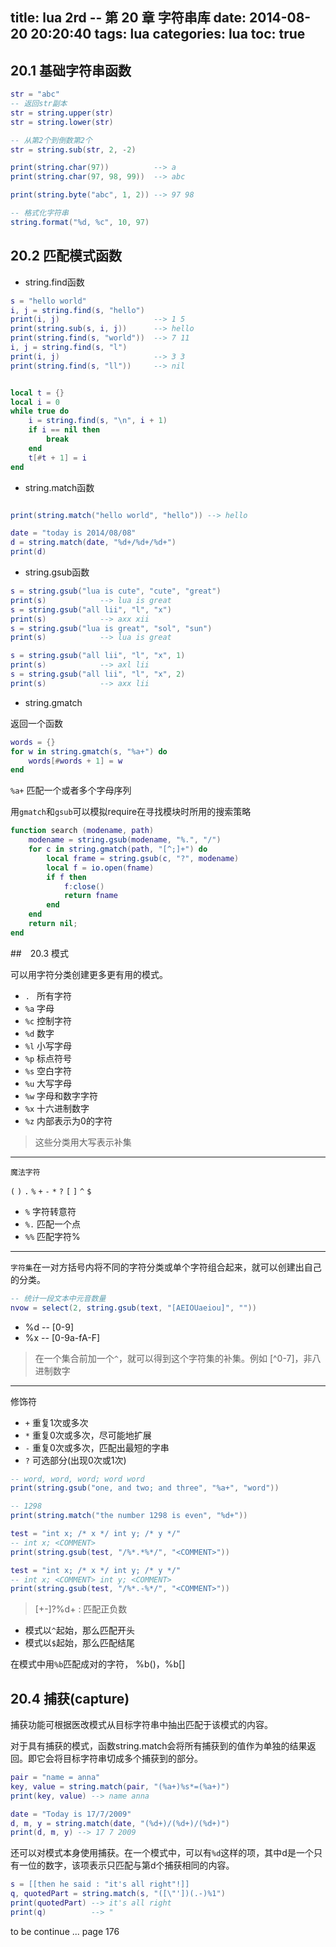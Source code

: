 title: lua 2rd -- 第 20 章 字符串库
date: 2014-08-20 20:20:40
tags: lua
categories: lua
toc: true
---

## 20\.1 基础字符串函数

```lua
str = "abc"
-- 返回str副本
str = string.upper(str)
str = string.lower(str)

-- 从第2个到倒数第2个
str = string.sub(str, 2, -2)

print(string.char(97))          --> a
print(string.char(97, 98, 99))  --> abc

print(string.byte("abc", 1, 2)) --> 97 98

-- 格式化字符串
string.format("%d, %c", 10, 97)
```

## 20\.2 匹配模式函数

* string.find函数

```lua
s = "hello world"
i, j = string.find(s, "hello")
print(i, j)                     --> 1 5
print(string.sub(s, i, j))      --> hello
print(string.find(s, "world"))  --> 7 11
i, j = string.find(s, "l")
print(i, j)                     --> 3 3
print(string.find(s, "ll"))     --> nil


local t = {}
local i = 0
while true do
    i = string.find(s, "\n", i + 1)
    if i == nil then
        break
    end
    t[#t + 1] = i
end
```

* string.match函数

```lua

print(string.match("hello world", "hello")) --> hello

date = "today is 2014/08/08"
d = string.match(date, "%d+/%d+/%d+")
print(d)
```

* string.gsub函数

```lua
s = string.gsub("lua is cute", "cute", "great")
print(s)            --> lua is great
s = string.gsub("all lii", "l", "x")
print(s)            --> axx xii
s = string.gsub("lua is great", "sol", "sun")
print(s)            --> lua is great

s = string.gsub("all lii", "l", "x", 1)
print(s)            --> axl lii
s = string.gsub("all lii", "l", "x", 2)
print(s)            --> axx lii
```

* string.gmatch

返回一个函数

```lua
words = {}
for w in string.gmatch(s, "%a+") do
    words[#words + 1] = w
end
```

`%a+` 匹配一个或者多个字母序列

用`gmatch`和`gsub`可以模拟require在寻找模块时所用的搜索策略

```lua
function search (modename, path)
    modename = string.gsub(modename, "%.", "/")
    for c in string.gmatch(path, "[^;]+") do
        local frame = string.gsub(c, "?", modename)
        local f = io.open(fname)
        if f then
            f:close()
            return fname
        end
    end
    return nil;
end
```


##　20\.3 模式

可以用字符分类创建更多更有用的模式。


* ` .  ` 所有字符         
* ` %a ` 字母             
* ` %c ` 控制字符         
* ` %d ` 数字            
* ` %l ` 小写字母         
* ` %p ` 标点符号         
* ` %s ` 空白字符         
* ` %u ` 大写字母         
* ` %w ` 字母和数字字符   
* ` %x ` 十六进制数字               
* ` %z ` 内部表示为0的字符

> 这些分类用大写表示补集

---------------------

`魔法字符`

`(` `)` `.` `%` `+` `-` `*` `?` `[` `]` `^` `$`

* `%` 字符转意符
* `%.` 匹配一个点
* `%%` 匹配字符%

------------------------

`字符集`在一对方括号内将不同的字符分类或单个字符组合起来，就可以创建出自己的分类。

```lua
-- 统计一段文本中元音数量
nvow = select(2, string.gsub(text, "[AEIOUaeiou]", ""))
```
* %d -- [0-9]
* %x -- [0-9a-fA-F]

> 在一个集合前加一个`^`，就可以得到这个字符集的补集。例如 [^0-7]，非八进制数字

-------------------------

修饰符

* `+` 重复1次或多次
* `*` 重复0次或多次，尽可能地扩展
* `-` 重复0次或多次，匹配出最短的字串
* `?` 可选部分(出现0次或1次)

```lua
-- word, word, word; word word
print(string.gsub("one, and two; and three", "%a+", "word"))

-- 1298
print(string.match("the number 1298 is even", "%d+"))

test = "int x; /* x */ int y; /* y */"
-- int x; <COMMENT>
print(string.gsub(test, "/%*.*%*/", "<COMMENT>"))

test = "int x; /* x */ int y; /* y */"
-- int x; <COMMENT> int y; <COMMENT>
print(string.gsub(test, "/%*.-%*/", "<COMMENT>"))
```

> [+-]?%d+ : 匹配正负数


* 模式以`^`起始，那么匹配开头
* 模式以`$`起始，那么匹配结尾

在模式中用`%b`匹配成对的字符， %b()，%b[]

## 20\.4 捕获(capture)

捕获功能可根据医改模式从目标字符串中抽出匹配于该模式的内容。

对于具有捕获的模式，函数string.match会将所有捕获到的值作为单独的结果返回。即它会将目标字符串切成多个捕获到的部分。

```lua
pair = "name = anna"
key, value = string.match(pair, "(%a+)%s*=(%a+)")
print(key, value) --> name anna

date = "Today is 17/7/2009"
d, m, y = string.match(date, "(%d+)/(%d+)/(%d+)")
print(d, m, y) --> 17 7 2009
```

还可以对模式本身使用捕获。在一个模式中，可以有`%d`这样的项，其中d是一个只有一位的数字，该项表示只匹配与第d个捕获相同的内容。

```lua
s = [[then he said : "it's all right"!]]
q, quotedPart = string.match(s, "([\"'])(.-)%1")
print(quotedPart) --> it's all right
print(q)          --> "
```


to be continue ...
page 176





